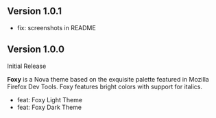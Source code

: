 ## Version 1.0.1

- fix: screenshots in README

## Version 1.0.0

Initial Release

**Foxy** is a Nova theme based on the exquisite palette featured in Mozilla Firefox Dev Tools. Foxy features bright colors with support for italics.

- feat: Foxy Light Theme
- feat: Foxy Dark Theme
